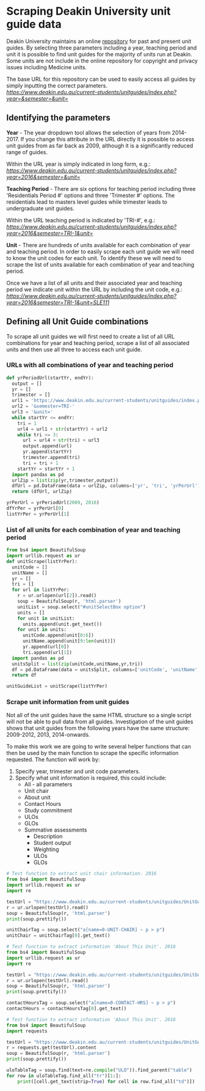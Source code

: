 # Scraping Deakin University unit guide data
Deakin University maintains an online <a href="https://www.deakin.edu.au/current-students/unitguides/index.php?">repository</a>
for past and present unit guides. By selecting three parameters including a year,
teaching period and unit it is possible to find unit guides for the majority
of units run at Deakin. Some units are not include in the online repository
for copyright and privacy issues including Medicine units.

The base URL for this repository can be used to easily access all guides by
simply inputting the correct parameters.
*https://www.deakin.edu.au/current-students/unitguides/index.php?year=&semester=&unit=*

## Identifying the parameters
**Year** - The year dropdown tool allows the selection of years from 2014-2017.
If you change this attribute in the URL directly it is possible to access unit
guides from as far back as 2009, although it is a significantly reduced
range of guides.

Within the URL year is simply indicated in long form, e.g.:
*https://www.deakin.edu.au/current-students/unitguides/index.php?year=2016&semester=&unit=*

**Teaching Period** - There are six options for teaching period including three
'Residentials Period #' options and three 'Trimester #' options. The
residentials lead to masters level guides while trimester leads to undergraduate
unit guides.

Within the URL teaching period is indicated by 'TRI-#', e.g.:
*https://www.deakin.edu.au/current-students/unitguides/index.php?year=2016&semester=TRI-1&unit=*

**Unit** - There are hundreds of units available for each combination of year
and teaching period. In order to easily scrape each unit guide we will need to
know the unit codes for each unit. To identify these we will need to scrape
the list of units available for each combination of year and teaching period.

Once we have a list of all units and their associated year and teaching period
we indicate unit within the URL by including the unit code, e.g.:
*https://www.deakin.edu.au/current-students/unitguides/index.php?year=2016&semester=TRI-1&unit=SLE111*

## Defining all Unit Guide combinations
To scrape all unit guides we will first need to create a list of all URL
combinations for year and teaching period, scrape a list of all associated units
and then use all three to access each unit guide.

### URLs with all combinations of year and teaching period
```python
def yrPeriodUrl(startYr, endYr):
  output = []
  yr = []
  trimester = []
  url1 = 'https://www.deakin.edu.au/current-students/unitguides/index.php?year='
  url2 = '&semester=TRI-'
  url3 = '&unit='
  while startYr <= endYr:
    tri = 1
    url4 = url1 + str(startYr) + url2
    while tri <= 3:
      url = url4 + str(tri) + url3
      output.append(url)
      yr.append(startYr)
      trimester.append(tri)
      tri = tri + 1
    startYr = startYr + 1
  import pandas as pd
  urlZip = list(zip(yr,trimester,output))
  dfUrl = pd.DataFrame(data = urlZip, columns=['yr', 'tri', 'yrPerUrl'])
  return (dfUrl, urlZip)

yrPerUrl = yrPeriodUrl(2009, 2016)
dfYrPer = yrPerUrl[0]
listYrPer = yrPerUrl[1]
```

### List of all units for each combination of year and teaching period
```python
from bs4 import BeautifulSoup
import urllib.request as ur
def unitScrape(listYrPer):
  unitCode = []
  unitName = []
  yr = []
  tri = []
  for url in listYrPer:
    r = ur.urlopen(url[2]).read()
    soup = BeautifulSoup(r, 'html.parser')
    unitList = soup.select("#unitSelectBox option")
    units = []
    for unit in unitList:
      units.append(unit.get_text())
    for unit in units:
      unitCode.append(unit[0:6])
      unitName.append(unit[9:len(unit)])
      yr.append(url[0])
      tri.append(url[1])
  import pandas as pd
  unitsSplit = list(zip(unitCode,unitName,yr,tri))
  df = pd.DataFrame(data = unitsSplit, columns=['unitCode', 'unitName', 'yr', 'tri'])
  return df

unitGuideList = unitScrape(listYrPer)
```

### Scrape unit information from unit guides
Not all of the unit guides have the same HTML structure so a single script will
not be able to pull data from all guides. Investigation of the unit guides
shows that unit guides from the following years have the same structure:
2009-2012, 2013, 2014-onwards.

To make this work we are going to write several helper functions that can then
be used by the main function to scrape the specific information requested. The
function will work by:
1. Specify year, trimester and unit code parameters.
2. Specify what unit information is required, this could include:
    * All - all parameters
    * Unit chair
    * About unit
    * Contact Hours
    * Study commitment
    * ULOs
    * GLOs
    * Summative assessments
      * Description
      * Student output
      * Weighting
      * ULOs
      * GLOs

```python
# Test function to extract unit chair information. 2016
from bs4 import BeautifulSoup
import urllib.request as ur
import re

testUrl = "https://www.deakin.edu.au/current-students/unitguides/UnitGuide.php?year=2016&semester=TRI-1&unit=SLE111"
r = ur.urlopen(testUrl).read()
soup = BeautifulSoup(r, 'html.parser')
print(soup.prettify())

unitChairTag = soup.select("a[name=0-UNIT-CHAIR] ~ p > p")
unitChair = unitChairTag[0].get_text()
```
```python
# Test function to extract information 'About This Unit'. 2016
from bs4 import BeautifulSoup
import urllib.request as ur
import re

testUrl = "https://www.deakin.edu.au/current-students/unitguides/UnitGuide.php?year=2016&semester=TRI-1&unit=SLE111"
r = ur.urlopen(testUrl).read()
soup = BeautifulSoup(r, 'html.parser')
print(soup.prettify())

contactHoursTag = soup.select("a[name=0-CONTACT-HRS] ~ p > p")
contactHours = contactHoursTag[0].get_text()
```


```python
# Test function to extract information 'About This Unit'. 2016
from bs4 import BeautifulSoup
import requests

testUrl = "https://www.deakin.edu.au/current-students/unitguides/UnitGuide.php?year=2016&semester=TRI-1&unit=SLE111"
r = requests.get(testUrl).content
soup = BeautifulSoup(r, 'html.parser')
print(soup.prettify())

uloTableTag = soup.find(text=re.compile("ULO")).find_parent("table")
for row in uloTableTag.find_all("tr")[1:]:
    print([cell.get_text(strip=True) for cell in row.find_all("td")])
```
